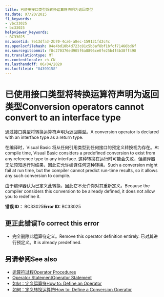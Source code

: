 ```yaml
---
title: 已使用接口类型将转换运算符声明为返回类型
ms.date: 07/20/2015
f1_keywords:
- vbc33025
- bc33025
helpviewer_keywords:
- BC33025
ms.assetid: 7e13dfa3-2b70-4ca6-a8ec-159131fd2c4c
ms.openlocfilehash: 04e4bd10b4d723c81c5b3af8bf1bfcf71466bd6f
ms.sourcegitcommit: f8c270376ed905f6a8896ce0fe25b4f4b38ff498
ms.translationtype: MT
ms.contentlocale: zh-CN
ms.lasthandoff: 06/04/2020
ms.locfileid: "84399158"
---
```

# <a name="conversion-operators-cannot-convert-to-an-interface-type"></a><span data-ttu-id="b791b-102">已使用接口类型将转换运算符声明为返回类型</span><span class="sxs-lookup"><span data-stu-id="b791b-102">Conversion operators cannot convert to an interface type</span></span>
<span data-ttu-id="b791b-103">通过接口类型将转换运算符声明为返回类型。</span><span class="sxs-lookup"><span data-stu-id="b791b-103">A conversion operator is declared with an interface type as a return type.</span></span>  
  
 <span data-ttu-id="b791b-104">在编译时，Visual Basic 将从任何引用类型到任何接口的预定义转换视为存在。</span><span class="sxs-lookup"><span data-stu-id="b791b-104">At compile time, Visual Basic considers a predefined conversion to exist from any reference type to any interface.</span></span> <span data-ttu-id="b791b-105">这种转换在运行时可能会失败，但编译器无法预知运行时结果，因此它允许编译任何这种转换。</span><span class="sxs-lookup"><span data-stu-id="b791b-105">Such a conversion might fail at run time, but the compiler cannot predict run-time results, so it allows any such conversion to compile.</span></span>  
  
 <span data-ttu-id="b791b-106">由于编译器认为已定义此转换，因此它不允许你对其重新定义。</span><span class="sxs-lookup"><span data-stu-id="b791b-106">Because the compiler considers this conversion to be already defined, it does not allow you to redefine it.</span></span>  
  
 <span data-ttu-id="b791b-107">**错误 ID：** BC33025</span><span class="sxs-lookup"><span data-stu-id="b791b-107">**Error ID:** BC33025</span></span>  
  
## <a name="to-correct-this-error"></a><span data-ttu-id="b791b-108">更正此错误</span><span class="sxs-lookup"><span data-stu-id="b791b-108">To correct this error</span></span>  
  
- <span data-ttu-id="b791b-109">完全删除此运算符定义。</span><span class="sxs-lookup"><span data-stu-id="b791b-109">Remove this operator definition entirely.</span></span> <span data-ttu-id="b791b-110">已对其进行预定义。</span><span class="sxs-lookup"><span data-stu-id="b791b-110">It is already predefined.</span></span>  
  
## <a name="see-also"></a><span data-ttu-id="b791b-111">另请参阅</span><span class="sxs-lookup"><span data-stu-id="b791b-111">See also</span></span>

- [<span data-ttu-id="b791b-112">运算符过程</span><span class="sxs-lookup"><span data-stu-id="b791b-112">Operator Procedures</span></span>](../programming-guide/language-features/procedures/operator-procedures.md)
- [<span data-ttu-id="b791b-113">Operator Statement</span><span class="sxs-lookup"><span data-stu-id="b791b-113">Operator Statement</span></span>](../language-reference/statements/operator-statement.md)
- [<span data-ttu-id="b791b-114">如何：定义运算符</span><span class="sxs-lookup"><span data-stu-id="b791b-114">How to: Define an Operator</span></span>](../programming-guide/language-features/procedures/how-to-define-an-operator.md)
- [<span data-ttu-id="b791b-115">如何：定义转换运算符</span><span class="sxs-lookup"><span data-stu-id="b791b-115">How to: Define a Conversion Operator</span></span>](../programming-guide/language-features/procedures/how-to-define-a-conversion-operator.md)
